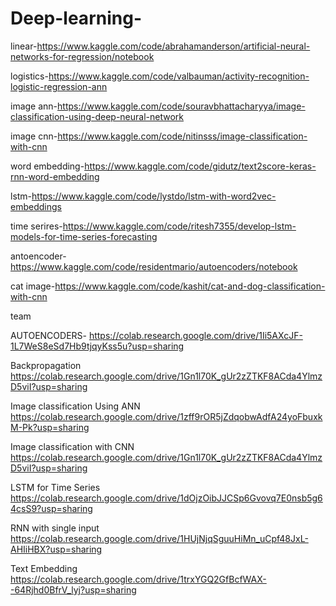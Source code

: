 # Deep-learning-
linear-https://www.kaggle.com/code/abrahamanderson/artificial-neural-networks-for-regression/notebook

logistics-https://www.kaggle.com/code/valbauman/activity-recognition-logistic-regression-ann

image ann-https://www.kaggle.com/code/souravbhattacharyya/image-classification-using-deep-neural-network

image cnn-https://www.kaggle.com/code/nitinsss/image-classification-with-cnn

word embedding-https://www.kaggle.com/code/gidutz/text2score-keras-rnn-word-embedding

lstm-https://www.kaggle.com/code/lystdo/lstm-with-word2vec-embeddings

time serires-https://www.kaggle.com/code/ritesh7355/develop-lstm-models-for-time-series-forecasting

antoencoder-https://www.kaggle.com/code/residentmario/autoencoders/notebook

cat image-https://www.kaggle.com/code/kashit/cat-and-dog-classification-with-cnn

team

AUTOENCODERS-
https://colab.research.google.com/drive/1Ii5AXcJF-1L7WeS8eSd7Hb9tjqyKss5u?usp=sharing

Backpropagation
https://colab.research.google.com/drive/1Gn1l70K_gUr2zZTKF8ACda4YlmzD5viI?usp=sharing

Image classification Using ANN
https://colab.research.google.com/drive/1zff9rOR5jZdqobwAdfA24yoFbuxkM-Pk?usp=sharing

Image classification with CNN 
https://colab.research.google.com/drive/1Gn1l70K_gUr2zZTKF8ACda4YlmzD5viI?usp=sharing 

LSTM for Time Series 
https://colab.research.google.com/drive/1dOjzOibJJCSp6Gvovq7E0nsb5g64csS9?usp=sharing 

RNN with single input
https://colab.research.google.com/drive/1HUjNjqSguuHiMn_uCpf48JxL-AHIiHBX?usp=sharing

Text Embedding
https://colab.research.google.com/drive/1trxYGQ2GfBcfWAX--64Rjhd0BfrV_lyj?usp=sharing



 
